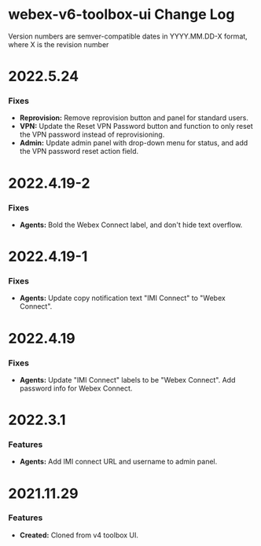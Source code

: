 # webex-v6-toolbox-ui Change Log

Version numbers are semver-compatible dates in YYYY.MM.DD-X format,
where X is the revision number


# 2022.5.24

### Fixes
* **Reprovision:** Remove reprovision button and panel for standard users.
* **VPN:** Update the Reset VPN Password button and function to only reset the
VPN password instead of reprovisioning.
* **Admin:** Update admin panel with drop-down menu for status, and add the
VPN password reset action field.


# 2022.4.19-2

### Fixes
* **Agents:** Bold the Webex Connect label, and don't hide text overflow.


# 2022.4.19-1

### Fixes
* **Agents:** Update copy notification text "IMI Connect" to "Webex Connect".


# 2022.4.19

### Fixes
* **Agents:** Update "IMI Connect" labels to be "Webex Connect". Add password
info for Webex Connect.


# 2022.3.1

### Features
* **Agents:** Add IMI connect URL and username to admin panel.


# 2021.11.29

### Features
* **Created:** Cloned from v4 toolbox UI.
